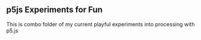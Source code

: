 ## p5js Experiments for Fun
This is combo folder of my current playful experiments into processing with p5.js
